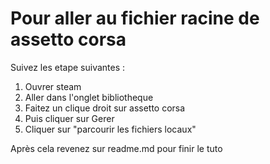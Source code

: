 # Pour aller au fichier racine de assetto corsa

Suivez les etape suivantes :

1. Ouvrer steam
2. Aller dans l'onglet bibliotheque
3. Faitez un clique droit sur assetto corsa
4. Puis cliquer sur Gerer
5. Cliquer sur "parcourir les fichiers locaux"

Après cela revenez sur readme.md pour finir le tuto
